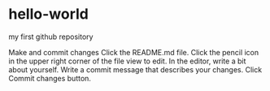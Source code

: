 # hello-world
my first github repository

Make and commit changes
  Click the README.md file.
  Click the  pencil icon in the upper right corner of the file view to edit.
  In the editor, write a bit about yourself.
  Write a commit message that describes your changes.
  Click Commit changes button.
